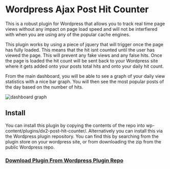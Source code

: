 # Wordpress Ajax Post Hit Counter
This is a robust plugin for Wordpress that allows you to track real time page views without any impact on page load speed and will not be interfiered with when you are using any of the popular cache engines. 

This plugin works by using a piece of jquery that will trigger once the page has fully loaded. This means that the hit isnt counted until the user has viewed the page. This will prevent any fake views and any false hits. Once the page is loaded the hit count will be sent back to your Wordpress site where it gets added onto your posts total hits and onto your daily hit count. 

From the main dashboard, you will be able to see a graph of your daily view statistics with a nice bar graph. You will then see the most popular posts of the day based on the number of hits. 

![dashboard graph](https://ps.w.org/dx2-post-hit-counter/assets/screenshot-1.png?rev=1612700)

## Install
You can install this plugin by copying the contents of the repo into wp-content/plugins/dx2-post-hit-counter/. Alternatively you can install this via the Wordpress plugin repository. You can find this by searching from the plugin store on your wordpress site, or from downloading the zip from the public Wordpress repo. 

### [Download Plugin From Wordpress Plugin Repo](https://wordpress.org/plugins/dx2-post-hit-counter/screenshots/)
